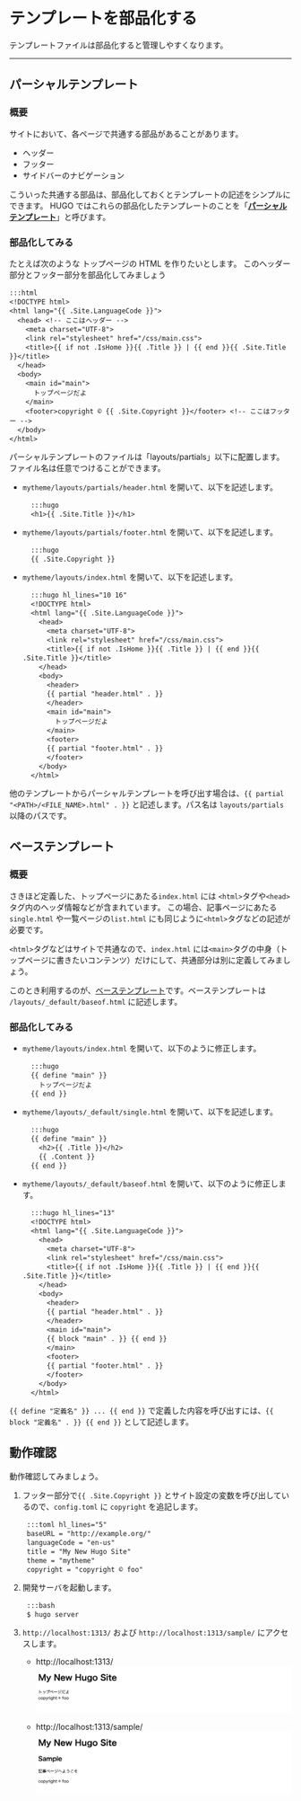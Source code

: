 # テンプレートを部品化する

テンプレートファイルは部品化すると管理しやすくなります。

---

## パーシャルテンプレート

### 概要
サイトにおいて、各ページで共通する部品があることがあります。

- ヘッダー
- フッター
- サイドバーのナビゲーション

こういった共通する部品は、部品化しておくとテンプレートの記述をシンプルにできます。
HUGO ではこれらの部品化したテンプレートのことを「[**パーシャルテンプレート**](https://gohugo.io/templates/partials/)」と呼びます。

### 部品化してみる

たとえば次のような トップページの HTML を作りたいとします。
このヘッダー部分とフッター部分を部品化してみましょう

    :::html
    <!DOCTYPE html>
    <html lang="{{ .Site.LanguageCode }}">
      <head> <!-- ここはヘッダー -->
        <meta charset="UTF-8">
        <link rel="stylesheet" href="/css/main.css">
        <title>{{ if not .IsHome }}{{ .Title }} | {{ end }}{{ .Site.Title }}</title>
      </head>
      <body>
        <main id="main">
          トップページだよ
        </main>
        <footer>copyright © {{ .Site.Copyright }}</footer> <!-- ここはフッター -->
      </body>
    </html>

パーシャルテンプレートのファイルは「layouts/partials」以下に配置します。ファイル名は任意でつけることができます。

* `mytheme/layouts/partials/header.html` を開いて、以下を記述します。

        :::hugo
        <h1>{{ .Site.Title }}</h1>

* `mytheme/layouts/partials/footer.html` を開いて、以下を記述します。

        :::hugo
        {{ .Site.Copyright }}


* `mytheme/layouts/index.html` を開いて、以下を記述します。

        :::hugo hl_lines="10 16"
        <!DOCTYPE html>
        <html lang="{{ .Site.LanguageCode }}">
          <head>
            <meta charset="UTF-8">
            <link rel="stylesheet" href="/css/main.css">
            <title>{{ if not .IsHome }}{{ .Title }} | {{ end }}{{ .Site.Title }}</title>
          </head>
          <body>
            <header>
            {{ partial "header.html" . }}
            </header>
            <main id="main">
              トップページだよ
            </main>
            <footer>
            {{ partial "footer.html" . }}
            </footer>
          </body>
        </html>

他のテンプレートからパーシャルテンプレートを呼び出す場合は、`{{ partial "<PATH>/<FILE_NAME>.html" . }}` と記述します。パス名は `layouts/partials` 以降のパスです。

## ベーステンプレート

### 概要

さきほど定義した、トップページにあたる`index.html` には `<html>`タグや`<head>`タグ内のヘッダ情報などが含まれています。
この場合、記事ページにあたる`single.html` や一覧ページの`list.html` にも同じように`<html>`タグなどの記述が必要です。

`<html>`タグなどはサイトで共通なので、`index.html` には`<main>`タグの中身（トップページに書きたいコンテンツ）だけにして、共通部分は別に定義してみましょう。

このとき利用するのが、[ベーステンプレート](https://gohugo.io/templates/base/)です。ベーステンプレートは `/layouts/_default/baseof.html` に記述します。

### 部品化してみる

* `mytheme/layouts/index.html` を開いて、以下のように修正します。

        :::hugo
        {{ define "main" }}
          トップページだよ
        {{ end }}

* `mytheme/layouts/_default/single.html` を開いて、以下を記述します。

        :::hugo
        {{ define "main" }}
          <h2>{{ .Title }}</h2>
          {{ .Content }}
        {{ end }}

* `mytheme/layouts/_default/baseof.html` を開いて、以下のように修正します。

        :::hugo hl_lines="13"
        <!DOCTYPE html>
        <html lang="{{ .Site.LanguageCode }}">
          <head>
            <meta charset="UTF-8">
            <link rel="stylesheet" href="/css/main.css">
            <title>{{ if not .IsHome }}{{ .Title }} | {{ end }}{{ .Site.Title }}</title>
          </head>
          <body>
            <header>
            {{ partial "header.html" . }}
            </header>
            <main id="main">
            {{ block "main" . }} {{ end }}
            </main>
            <footer>
            {{ partial "footer.html" . }}
            </footer>
          </body>
        </html>

`{{ define "定義名" }} ... {{ end }}` で定義した内容を呼び出すには、`{{ block "定義名" . }} {{ end }}` として記述します。


## 動作確認

動作確認してみましょう。

1. フッター部分で`{{ .Site.Copyright }}` とサイト設定の変数を呼び出しているので、`config.toml` に `copyright` を追記します。

        :::toml hl_lines="5"
        baseURL = "http://example.org/"
        languageCode = "en-us"
        title = "My New Hugo Site"
        theme = "mytheme"
        copyright = "copyright © foo"

2. 開発サーバを起動します。

        :::bash
        $ hugo server

3. `http://localhost:1313/` および `http://localhost:1313/sample/` にアクセスします。

    * http://localhost:1313/
       ![一覧ページの確認](img/06_partial_baseof-top.png)

    * http://localhost:1313/sample/
       ![一覧ページの確認](img/06_partial_baseof-article.png)
